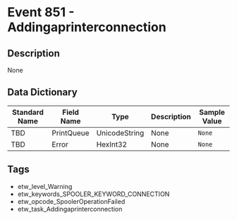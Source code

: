# Event 851 - Addingaprinterconnection

## Description
None

## Data Dictionary
|Standard Name|Field Name|Type|Description|Sample Value|
|---|---|---|---|---|
|TBD|PrintQueue|UnicodeString|None|`None`|
|TBD|Error|HexInt32|None|`None`|

## Tags
* etw_level_Warning
* etw_keywords_SPOOLER_KEYWORD_CONNECTION
* etw_opcode_SpoolerOperationFailed
* etw_task_Addingaprinterconnection